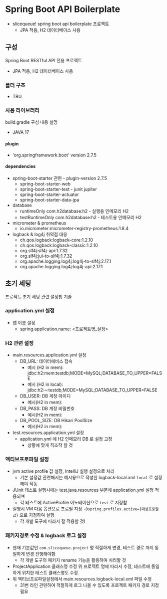 # Spring Boot API Boilerplate
- slicequeue! spring boot api boilerplate 프로젝트
  - JPA 적용, H2 데이터베이스 사용

## 구성
Spring Boot RESTful API 전용 프로젝트
+ JPA 적용, H2 데이터베이스 사용

### 폴더 구조
- TBU

### 사용 라이브러리
build.gradle 구성 내용 설명
* JAVA 17
#### plugin
* 'org.springframework.boot' version 2.7.5
#### dependencies
* spring-boot-starter 관련 - plugin-version 2.7.5
  * spring-boot-starter-web
  * spring-boot-starter-test - junit jupiter
  * spring-boot-starter-actuator
  * spring-boot-starter-data-jpa
* database
  * runtimeOnly com.h2database:h2 - 실행용 인메모리 H2
  * testRuntimeOnly com.h2database:h2 - 테스트용 인메모리 H2
* micrometer & prometheus
  * io.micrometer:micrometer-registry-prometheus:1.8.4
* logback & log4j 취약점 대응
  * ch.qos.logback:logback-core:1.2.10
  * ch.qos.logback:logback-classic:1.2.10
  * org.slf4j:slf4j-api:1.7.32
  * org.slf4j:jul-to-slf4j:1.7.32
  * org.apache.logging.log4j:log4j-to-slf4j:2.17.1
  * org.apache.logging.log4j:log4j-api:2.17.1

## 초기 세팅
프로젝트 초기 세팅 관련 설정법 기술

### application.yml 설정
* 앱 이름 설정
  * spring.application.name: <프로젝트명_설정>

### H2 관련 설정
* main.resources.application.yml 설정
  * DB_URL: 데이터에비스 접속
    * 예시 (H2 in mem): jdbc:h2:mem:testdb;MODE=MySQL;DATABASE_TO_UPPER=FALSE
    * 예시 (H2 in local): jdbc:h2:~:testdb;MODE=MySQL;DATABASE_TO_UPPER=FALSE
  * DB_USER: DB 계정 아이디
    * 예시(H2 in mem):
  * DB_PASS: DB 계정 비밀번호
    * 예시(H2 in mem):
  * DB_POOL_SIZE: DB Hikari PoolSize
    * 예시(H2 in mem):
* test.resources.application.yml 설정
  * application.yml 에 H2 인메모리 DB 로 설정 고정
    * 상황에 맞게 직조작 할 것

### 액티브프로파일 설정
* jvm active profile 값 설정, IntelliJ 실행 설정으로 처리
  * 기본 설정값 관련해서는 예시용으로 작성한 logback-local.xml `local` 로 설정해야 작동
* JUnit 테스트 실행시에는 test.java.resources 부분에 application.yml 설정 적용되며
  * 각 테스트에 ActiveProfile 어노테이션으로 `test` 로 지정함
* 실행시 VM 다음 옵션으로 프로필 지정 `-Dspring.profiles.active={대상프로필값}` 으로 지정하여 실행
  * 각 개발 도구에 따라서 잘 적용할 것!
 
### 패키지경로 수정 & logback 로그 설정
* 현재 기본값인 `com.slicequeue.project` 명 적절하게 변경, 테스트 경로 까지 동일하게 변경 진행해야함
  * 각 개발 도구의 패키지 rename 기능을 활용하여 처리할 것
* ProjectApplication 클래스명 수정 위 프로젝트 명에 따라서 수정, 테스트에 동일하게 위치한 테스트 클래스명도 수정
* 위 액티브프로파일설정에서 main.resources.logback-local.xml 파일 수정
  * 31번 라인 관련하여 적절하게 로그 나올 수 있도록 프로젝트 패키지 경로 지정 필요
